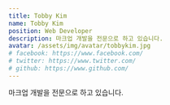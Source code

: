 ```yaml
---
title: Tobby Kim
name: Tobby Kim
position: Web Developer
description: 마크업 개발을 전문으로 하고 있습니다.
avatar: /assets/img/avatar/tobbykim.jpg
# facebook: https://www.facebook.com/
# twitter: https://www.twitter.com/
# github: https://www.github.com/
---
```

마크업 개발을 전문으로 하고 있습니다.
